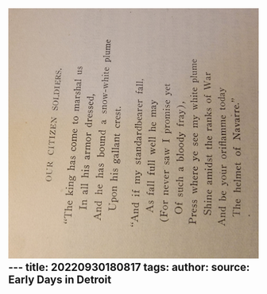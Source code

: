 ![](camera_2f006ee8-a29b-4ca7-a104-ba202ec1b61b.jpg)---
title: 20220930180817 
tags: 
author: 
source: Early Days in Detroit
---
